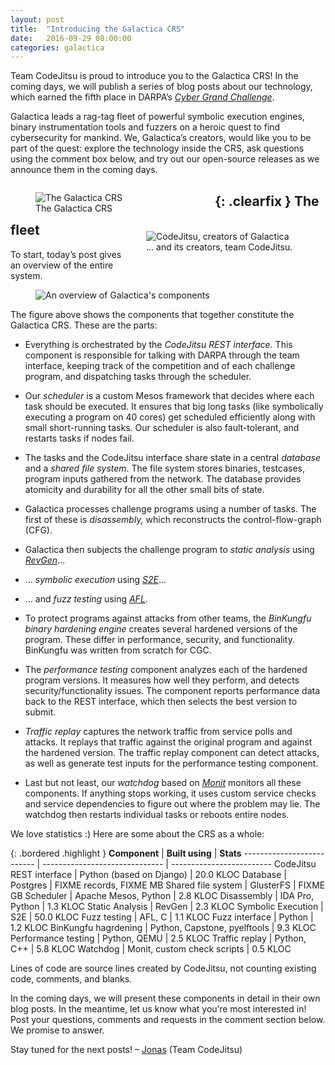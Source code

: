 ```yaml
---
layout: post
title:  "Introducing the Galactica CRS"
date:   2016-09-29 08:00:00
categories: galactica
---
```


Team CodeJitsu is proud to introduce you to the Galactica CRS! In the
coming days, we will publish a series of blog posts about our
technology, which earned the fifth place in DARPA’s [*Cyber Grand
Challenge*](https://www.cybergrandchallenge.com/).

Galactica leads a rag-tag fleet of powerful symbolic execution engines,
binary instrumentation tools and fuzzers on a heroic quest to find
cybersecurity for mankind. We, Galactica’s creators, would like you to
be part of the quest: explore the technology inside the CRS, ask
questions using the comment box below, and try out our open-source
releases as we announce them in the coming days.

<figure style="float: left; width: 49%;">
  <img src="{{"/static/images/galactica_crs.jpg" | prepend: site.baseurl}}" alt="The Galactica CRS"/>
  <figcaption>
  The Galactica CRS
  </figcaption>
</figure>
<figure style="float: right; width: 49%;">
  <img src="{{"/static/images/codejitsu_team.jpg" | prepend: site.baseurl}}" alt="CodeJitsu, creators of Galactica"/>
  <figcaption>
  ... and its creators, team CodeJitsu.
  </figcaption>
</figure>


{: .clearfix }
The fleet
---------

To start, today’s post gives an overview of the entire system.

<figure>
  <img src="{{"/static/images/galactica_components.png" | prepend: site.baseurl}}" alt="An overview of Galactica's components"/>
</figure>

The figure above shows the components that together constitute the
Galactica CRS. These are the parts:

-   Everything is orchestrated by the *CodeJitsu REST interface.* This
    component is responsible for talking with DARPA through the team
    interface, keeping track of the competition and of each challenge
    program, and dispatching tasks through the scheduler.

-   Our *scheduler* is a custom Mesos framework that decides where each
    task should be executed. It ensures that big long tasks (like
    symbolically executing a program on 40 cores) get scheduled
    efficiently along with small short-running tasks. Our scheduler is
    also fault-tolerant, and restarts tasks if nodes fail.

-   The tasks and the CodeJitsu interface share state in a central
    *database* and a *shared file system*. The file system stores
    binaries, testcases, program inputs gathered from the network. The
    database provides atomicity and durability for all the other small
    bits of state.

-   Galactica processes challenge programs using a number of tasks. The
    first of these is *disassembly,* which reconstructs the
    control-flow-graph (CFG).

-   Galactica then subjects the challenge program to *static analysis*
    using [*RevGen*](http://dslab.epfl.ch/pubs/revgen.pdf)…

-   … *symbolic execution* using [*S2E*](http://s2e.epfl.ch/)…

-   … and *fuzz testing* using [*AFL*](http://lcamtuf.coredump.cx/afl/).

-   To protect programs against attacks from other teams, the *BinKungfu
    binary hardening engine* creates several hardened versions of
    the program. These differ in performance, security,
    and functionality. BinKungfu was written from scratch for CGC.

-   The *performance testing* component analyzes each of the hardened
    program versions. It measures how well they perform, and detects
    security/functionality issues. The component reports performance
    data back to the REST interface, which then selects the best
    version to submit.

-   *Traffic replay* captures the network traffic from service polls
    and attacks. It replays that traffic against the original program
    and against the hardened version. The traffic replay component can
    detect attacks, as well as generate test inputs for the
    performance testing component.

-   Last but not least, our *watchdog* based on
    [*Monit*](https://mmonit.com/monit/) monitors all
    these components. If anything stops working, it uses custom
    service checks and service dependencies to figure out where the
    problem may lie. The watchdog then restarts individual tasks or
    reboots entire nodes.

We love statistics :) Here are some about the CRS as a whole:

{: .bordered .highlight }
**Component**              | **Built using**                | **Stats**
-------------------------- | ------------------------------ | -------------------------
CodeJitsu REST interface   | Python (based on Django)       | 20.0 KLOC
Database                   | Postgres                       | FIXME records, FIXME MB
Shared file system         | GlusterFS                      | FIXME GB
Scheduler                  | Apache Mesos, Python           | 2.8 KLOC
Disassembly                | IDA Pro, Python                | 1.3 KLOC
Static Analysis            | RevGen                         | 2.3 KLOC
Symbolic Execution         | S2E                            | 50.0 KLOC
Fuzz testing               | AFL, C                         | 1.1 KLOC
Fuzz interface             | Python                         | 1.2 KLOC
BinKungfu hagrdening       | Python, Capstone, pyelftools   | 9.3 KLOC
Performance testing        | Python, QEMU                   | 2.5 KLOC
Traffic replay             | Python, C++                    | 5.8 KLOC
Watchdog                   | Monit, custom check scripts    | 0.5 KLOC

Lines of code are source lines created by CodeJitsu, not counting existing code,
comments, and blanks.

In the coming days, we will present these components in detail in their
own blog posts. In the meantime, let us know what you’re most interested
in! Post your questions, comments and requests in the comment section
below. We promise to answer.

Stay tuned for the next posts! – [Jonas](https://people.epfl.ch/jonas.wagner) (Team CodeJitsu)
